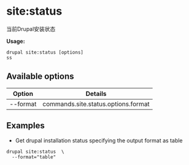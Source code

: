 # site:status
当前Drupal安装状态

**Usage:**
```
drupal site:status [options]
ss
```

## Available options
Option | Details
-------|-------------
--format | commands.site.status.options.format

## Examples
* Get drupal installation status specifying the output format as table
```
drupal site:status  \
  --format="table"
```
